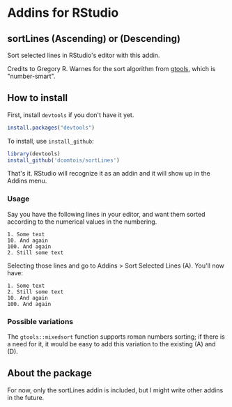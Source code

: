 # Addins for RStudio

## sortLines (Ascending) or (Descending)

Sort selected lines in RStudio's editor with this addin.

Credits to Gregory R. Warnes for the sort algorithm from [gtools](https://cran.r-project.org/web/packages/gtools/index.html), which is "number-smart". 

## How to install

First, install `devtools` if you don't have it yet.
```r
install.packages("devtools")
```

To install, use `install_github`:
```r
library(devtools)
install_github('dcomtois/sortLines')
```

That's it. RStudio will recognize it as an addin and it will show up in the Addins menu.

### Usage

Say you have the following lines in your editor, and want them sorted according to the numerical values in the numbering.

```
1. Some text
10. And again
100. And again
2. Still some text
```

Selecting those lines and go to Addins > Sort Selected Lines (A). You'll now have:

```
1. Some text
2. Still some text
10. And again
100. And again
```

### Possible variations

The `gtools::mixedsort` function supports roman numbers sorting; if there is a need for it, it would be easy to add this variation to the existing (A) and (D). 

## About the package
For now, only the sortLines addin is included, but I might write other addins in the future.

